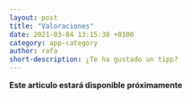 ```yaml
---
layout: post
title: "Valoraciones"
date: 2021-03-04 13:15:38 +0100
category: app-category
author: rafa
short-description: ¿Te ha gustado un tipp?
---
```


**Este articulo estará disponible próximamente**